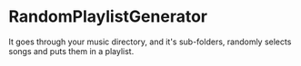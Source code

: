 # RandomPlaylistGenerator
It goes through your music directory, and it's sub-folders, randomly selects songs and puts them in a playlist.

